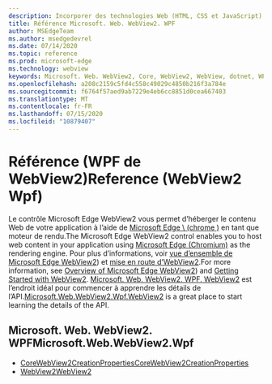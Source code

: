 ```yaml
---
description: Incorporer des technologies Web (HTML, CSS et JavaScript) dans vos applications natives avec le contrôle Microsoft Edge WebView2
title: Référence Microsoft. Web. WebView2. WPF
author: MSEdgeTeam
ms.author: msedgedevrel
ms.date: 07/14/2020
ms.topic: reference
ms.prod: microsoft-edge
ms.technology: webview
keywords: Microsoft. Web. WebView2, Core, WebView2, WebView, dotnet, WPF, WinForms, application, Edge, CoreWebView2, CoreWebView2Controller, contrôle de navigateur, html Edge
ms.openlocfilehash: a208c2159c5fd4c558c49029c4850b216f3a784e
ms.sourcegitcommit: f6764f57aed9ab7229e4eb6cc8851d0cea667403
ms.translationtype: MT
ms.contentlocale: fr-FR
ms.lasthandoff: 07/15/2020
ms.locfileid: "10879407"
---
```

# <span data-ttu-id="0be0f-104">Référence (WPF de WebView2)</span><span class="sxs-lookup"><span data-stu-id="0be0f-104">Reference (WebView2 Wpf)</span></span>  

<span data-ttu-id="0be0f-105">Le contrôle Microsoft Edge WebView2 vous permet d’héberger le contenu Web de votre application à l’aide de [Microsoft Edge \ (chrome \)](https://www.microsoftedgeinsider.com) en tant que moteur de rendu.</span><span class="sxs-lookup"><span data-stu-id="0be0f-105">The Microsoft Edge WebView2 control enables you to host web content in your application using [Microsoft Edge \(Chromium\)](https://www.microsoftedgeinsider.com) as the rendering engine.</span></span>  <span data-ttu-id="0be0f-106">Pour plus d’informations, voir [vue d’ensemble de Microsoft Edge WebView2](../../index.md)) et [mise en route d’WebView2](../../gettingstarted/win32.md).</span><span class="sxs-lookup"><span data-stu-id="0be0f-106">For more information, see [Overview of Microsoft Edge WebView2](../../index.md)) and [Getting Started with WebView2](../../gettingstarted/win32.md).</span></span>  <span data-ttu-id="0be0f-107">[Microsoft. Web. WebView2. WPF. WebView2](0-9-515/microsoft-web-webview2-wpf-webview2.md) est l’endroit idéal pour commencer à apprendre les détails de l’API.</span><span class="sxs-lookup"><span data-stu-id="0be0f-107">[Microsoft.Web.WebView2.Wpf.WebView2](0-9-515/microsoft-web-webview2-wpf-webview2.md) is a great place to start learning the details of the API.</span></span>  

## <span data-ttu-id="0be0f-108">Microsoft. Web. WebView2. WPF</span><span class="sxs-lookup"><span data-stu-id="0be0f-108">Microsoft.Web.WebView2.Wpf</span></span>  

*   [<span data-ttu-id="0be0f-109">CoreWebView2CreationProperties</span><span class="sxs-lookup"><span data-stu-id="0be0f-109">CoreWebView2CreationProperties</span></span>](0-9-515/microsoft-web-webview2-wpf-corewebview2creationproperties.md)
*   [<span data-ttu-id="0be0f-110">WebView2</span><span class="sxs-lookup"><span data-stu-id="0be0f-110">WebView2</span></span>](0-9-515/microsoft-web-webview2-wpf-webview2.md)
